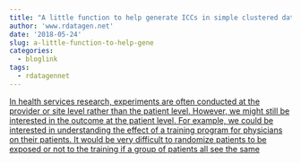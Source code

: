 ```yaml
---
title: "A little function to help generate ICCs in simple clustered data"
author: 'www.rdatagen.net'
date: '2018-05-24'
slug: a-little-function-to-help-gene
categories:
  - bloglink
tags:
  - rdatagennet
---
```


[In health services research, experiments are often conducted at the provider or site level rather than the patient level. However, we might still be interested in the outcome at the patient level. For example, we could be interested in understanding the effect of a training program for physicians on their patients. It would be very difficult to randomize patients to be exposed or not to the training if a group of patients all see the same<i class="fas fa-external-link-alt"></i>](https://www.rdatagen.net/post/a-little-function-to-help-generate-iccs-in-simple-clustered-data/)

